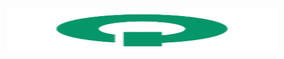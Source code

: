 <p align="center">
  <picture>
    <source media="(prefers-color-scheme: dark)" srcset="https://raw.githubusercontent.com/brockherion/queuebase/main/assets/q.svg">
    <img src="https://github.com/brockherion/queuebase/blob/main/assets/q.svg" width="480" height="80" alt="Logo for Queuebase">
  </picture>
</p>
